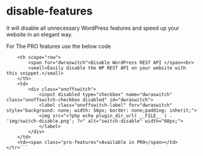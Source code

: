 # disable-features
It will disable all unnecessary WordPress features and speed up your website in an elegant way.

For The PRO features use the below code
``` <tr class="mlw-box-left">
    <th scope="row">
        <span for="dwraswitch">Disable WordPress REST API </span><br>
        <small>Easily disable the WP REST API on your website with this snippet.</small>
    </th>
    <td>
        <div class="onoffswitch">
            <input disabled type="checkbox" name="dwraswitch" class="onoffswitch-checkbox disabled" id="dwraswitch">
            <label class="onoffswitch-label" for="dwraswitch" style="background: none; width: 56px; border: none;padding: inherit;">
            <img src="<?php echo plugin_dir_url( __FILE__ ) . 'img/switch-disable.png'; ?>" alt="switch-disable" width="60px;">
            </label>
        </div>
    </td>
    <td><span class="pro-features">Available in PRO</span></td>
</tr>```
